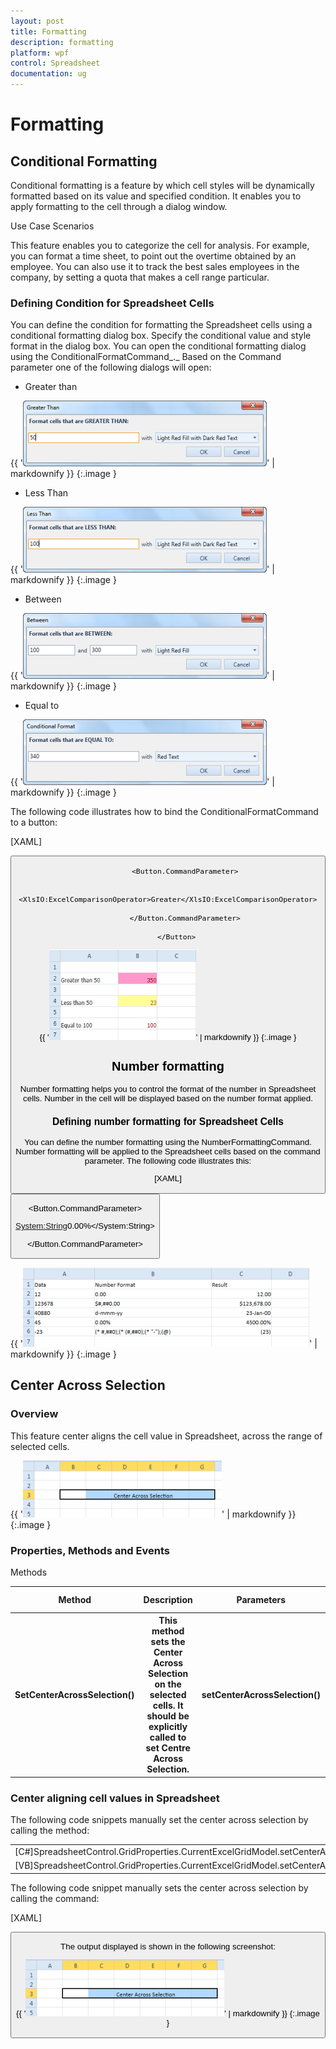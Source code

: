 ```yaml
---
layout: post
title: Formatting
description: formatting
platform: wpf
control: Spreadsheet
documentation: ug
---
```


# Formatting

## Conditional Formatting 

Conditional formatting is a feature by which cell styles will be dynamically formatted based on its value and specified condition. It enables you to apply formatting to the cell through a dialog window. 



Use Case Scenarios 

This feature enables you to categorize the cell for analysis.  For example, you can format a time sheet, to point out the overtime obtained by an employee. You can also use it to track the best sales employees in the company, by setting a quota that makes a cell range particular.



### Defining Condition for Spreadsheet Cells

You can define the condition for formatting the Spreadsheet cells using a conditional formatting dialog box. Specify the conditional value and style format in the dialog box. You can open the conditional formatting dialog using the ConditionalFormatCommand_._ Based on the Command parameter one of the following dialogs will open:



* Greater than



{{ '![](Formatting_images/Formatting_img1.png)' | markdownify }}
{:.image }




* Less Than



{{ '![](Formatting_images/Formatting_img2.png)' | markdownify }}
{:.image }




* Between



{{ '![](Formatting_images/Formatting_img3.png)' | markdownify }}
{:.image }




* Equal to 



{{ '![](Formatting_images/Formatting_img4.png)' | markdownify }}
{:.image }




The following code illustrates how to bind the ConditionalFormatCommand to a button: 



[XAML]



<Button Command="{Binding Path=ConditionalFormatCommand}">

            <Button.CommandParameter>

                <XlsIO:ExcelComparisonOperator>Greater</XlsIO:ExcelComparisonOperator>

            </Button.CommandParameter>

        </Button>



{{ '![](Formatting_images/Formatting_img5.png)' | markdownify }}
{:.image }




## Number formatting

Number formatting helps you to control the format of the number in Spreadsheet cells. Number in the cell will be displayed based on the number format applied. 

### Defining number formatting for Spreadsheet Cells

You can define the number formatting using the NumberFormattingCommand. Number formatting will be applied to the Spreadsheet cells based on the command parameter. The following code illustrates this:



[XAML]



<Button Command="{Binding Path=NumberFormatCommand}" Grid.Row="2">

<Button.CommandParameter>

<System:String>0.00%</System:String>

</Button.CommandParameter>

</Button>



{{ '![](Formatting_images/Formatting_img6.png)' | markdownify }}
{:.image }




## Center Across Selection

### Overview

This feature center aligns the cell value in Spreadsheet, across the range of selected cells. 



{{ '![](Formatting_images/Formatting_img7.png)' | markdownify }}
{:.image }




### Properties, Methods and Events

Methods

<table>
<tr>
<th>
Method </th><th>
Description </th><th>
Parameters </th><th>
Type </th><th>
Return Type </th></tr>
<tr>
<th>
SetCenterAcrossSelection()</th><th>
This method sets the Center Across Selection on the selected cells. It should be explicitly called to set Centre Across Selection.</th><th>
setCenterAcrossSelection() </th><th>
null</th><th>
void </th></tr>
</table>


### Center aligning cell values in Spreadsheet

The following code snippets manually set the center across selection by calling the method: 



<table>
<tr>
<td>
[C#]SpreadsheetControl.GridProperties.CurrentExcelGridModel.setCenterAcrossSelection();</td></tr>
<tr>
<td>
 [VB]SpreadsheetControl.GridProperties.CurrentExcelGridModel.setCenterAcrossSelection()</td></tr>
</table>


The following code snippet manually sets the center across selection by calling the command: 



[XAML]

<Button Content="CentreAcrossSelection" Margin="5" Width="200" Command="{Binding ElementName=spreadSheetControl, Path=CenterAcrossSelectionCommand}"/>





The output displayed is shown in the following screenshot:



{{ '![](Formatting_images/Formatting_img8.png)' | markdownify }}
{:.image }



